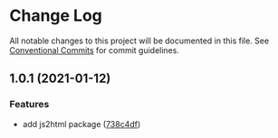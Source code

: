 # Change Log

All notable changes to this project will be documented in this file.
See [Conventional Commits](https://conventionalcommits.org) for commit guidelines.

## 1.0.1 (2021-01-12)


### Features

* add js2html package ([738c4df](https://github.com/monkeyfeiyu/mkfe/commit/738c4df67376e810759a6acf77351fb36c1e0d45))
